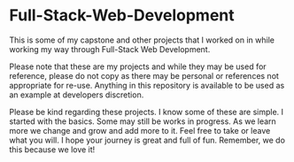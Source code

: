 # Full-Stack-Web-Development

This is some of my capstone and other projects that I worked on in while working my way through Full-Stack Web Development. 

Please note that these are my projects and while they may be used for reference, please do not copy as there may be personal or references not appropriate for re-use. Anything in this repository is available to be used as an example at developers discretion.

Please be kind regarding these projects. I know some of these are simple. I started with the basics. Some may still be works in progress. As we learn more we change and grow and add more to it. Feel free to take or leave what you will. I hope your journey is great and full of fun. Remember, we do this because we love it!
